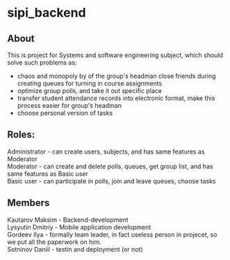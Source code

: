 # sipi_backend

## About
This is project for Systems and software engineering subject, which should solve such problems as:
- chaos and monopoly by of the group's headman close friends during creating queues for turning in course assignments
- optimize group polls, and take it out specific place
- transfer student attendance records into electronic format, make this process easier for group's headman
- choose personal version of tasks

## Roles:
Administrator - can create users, subjects, and has same features as Moderator \
Moderator - can create and delete polls, queues, get group list, and has same features as Basic user \
Basic user - can participate in polls, join and leave queues, choose tasks

## Members
Kautarov Maksim - Backend-development \
Lysyutin Dmitriy - Mobile application development \
Gordeev Ilya - formally team leader, in fact useless person in projecet, so we put all the paperwork on him.\
Sotninov Daniil - testin and deployment (or not)

